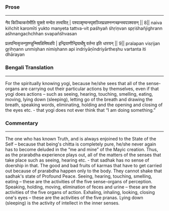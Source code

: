 ### Prose 
 --- 
नैव किञ्चित्करोमीति युक्तो मन्येत तत्त्ववित् |
पश्यञ्शृण्वन्स्पृशञ्जिघ्रन्नश्नन्गच्छन्स्वपञ्श्वसन् || 8||
naiva kiñchit karomīti yukto manyeta tattva-vit
paśhyañ śhṛiṇvan spṛiśhañjighrann aśhnangachchhan svapañśhvasan

प्रलपन्विसृजन्गृह्ण्न्नुन्मिषन्निमिषन्नपि |
इन्द्रियाणीन्द्रियार्थेषु वर्तन्त इति धारयन् || 9||
pralapan visṛijan gṛihṇann unmiṣhan nimiṣhann api
indriyāṇīndriyārtheṣhu vartanta iti dhārayan

### Bengali Translation 
 --- 
For the spiritually knowing yogi, because he/she sees that all of the sense-organs are carrying out their particular actions by themselves, even if that yogi does actions – such as seeing, hearing, touching, smelling, eating, moving, lying down (sleeping), letting go of the breath and drawing the breath, speaking words, eliminating, holding and the opening and closing of the eyes etc. - that yogi does not ever think that “I am doing something.”

### Commentary 
 --- 
The one who has known Truth, and is always enjoined to the State of the Self – because that being's chitta is completely pure, he/she never again has to become deluded in the “me and mine” of the Mayic creation. Thus, as the prarabdha experience plays out, all of the matters of the senses that take place such as seeing, hearing etc. - that sadhak has no sense of doership in that. The good and bad fruits of karmas that have to get carried out because of prarabdha happen only to the body. They cannot shake that sadhak's state of Profound Peace. Seeing, hearing, touching, smelling, eating – these are the activities of the five sense-organs of perception. Speaking, holding, moving, elimination of feces and urine – these are the activities of the five organs of action. Exhaling, inhaling, looking, closing one's eyes – these are the activities of the five pranas. Lying down (sleeping) is the activity of intellect in the inner senses. 